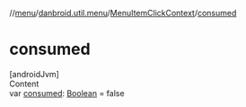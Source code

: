 //[menu](../../index.md)/[danbroid.util.menu](../index.md)/[MenuItemClickContext](index.md)/[consumed](consumed.md)



# consumed  
[androidJvm]  
Content  
var [consumed](consumed.md): [Boolean](https://kotlinlang.org/api/latest/jvm/stdlib/kotlin/-boolean/index.html) = false  



